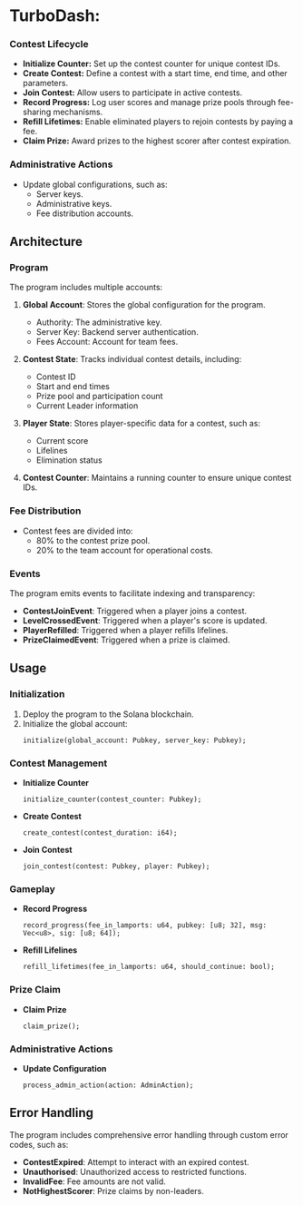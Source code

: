 
# TurboDash:


### Contest Lifecycle
- **Initialize Counter:** Set up the contest counter for unique contest IDs.
- **Create Contest:** Define a contest with a start time, end time, and other parameters.
- **Join Contest:** Allow users to participate in active contests.
- **Record Progress:** Log user scores and manage prize pools through fee-sharing mechanisms.
- **Refill Lifetimes:** Enable eliminated players to rejoin contests by paying a fee.
- **Claim Prize:** Award prizes to the highest scorer after contest expiration.

### Administrative Actions
- Update global configurations, such as:
  - Server keys.
  - Administrative keys.
  - Fee distribution accounts.

## Architecture

### Program
The program includes multiple accounts:

1. **Global Account**: Stores the global configuration for the program.
   - Authority: The administrative key.
   - Server Key: Backend server authentication.
   - Fees Account: Account for team fees.

2. **Contest State**: Tracks individual contest details, including:
   - Contest ID
   - Start and end times
   - Prize pool and participation count
   - Current Leader information

3. **Player State**: Stores player-specific data for a contest, such as:
   - Current score
   - Lifelines
   - Elimination status

4. **Contest Counter**: Maintains a running counter to ensure unique contest IDs.

### Fee Distribution
- Contest fees are divided into:
  - 80% to the contest prize pool.
  - 20% to the team account for operational costs.

### Events
The program emits events to facilitate indexing and transparency:
- **ContestJoinEvent**: Triggered when a player joins a contest.
- **LevelCrossedEvent**: Triggered when a player's score is updated.
- **PlayerRefilled**: Triggered when a player refills lifelines.
- **PrizeClaimedEvent**: Triggered when a prize is claimed.

## Usage

### Initialization
1. Deploy the program to the Solana blockchain.
2. Initialize the global account:
   ```
   initialize(global_account: Pubkey, server_key: Pubkey);
   ```

### Contest Management
- **Initialize Counter**
  ```
  initialize_counter(contest_counter: Pubkey);
  ```
- **Create Contest**
  ```
  create_contest(contest_duration: i64);
  ```
- **Join Contest**
  ```
  join_contest(contest: Pubkey, player: Pubkey);
  ```

### Gameplay
- **Record Progress**
  ```
  record_progress(fee_in_lamports: u64, pubkey: [u8; 32], msg: Vec<u8>, sig: [u8; 64]);
  ```
- **Refill Lifelines**
  ```
  refill_lifetimes(fee_in_lamports: u64, should_continue: bool);
  ```

### Prize Claim
- **Claim Prize**
  ```
  claim_prize();
  ```

### Administrative Actions
- **Update Configuration**
  ```
  process_admin_action(action: AdminAction);
  ```

## Error Handling
The program includes comprehensive error handling through custom error codes, such as:
- **ContestExpired**: Attempt to interact with an expired contest.
- **Unauthorised**: Unauthorized access to restricted functions.
- **InvalidFee**: Fee amounts are not valid.
- **NotHighestScorer**: Prize claims by non-leaders.
